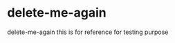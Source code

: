 # delete-me-again
delete-me-again this is for reference for testing purpose


~~~~~~~ THIS IS THE VERSION 1 OF THE APPLICATION~~~~~
